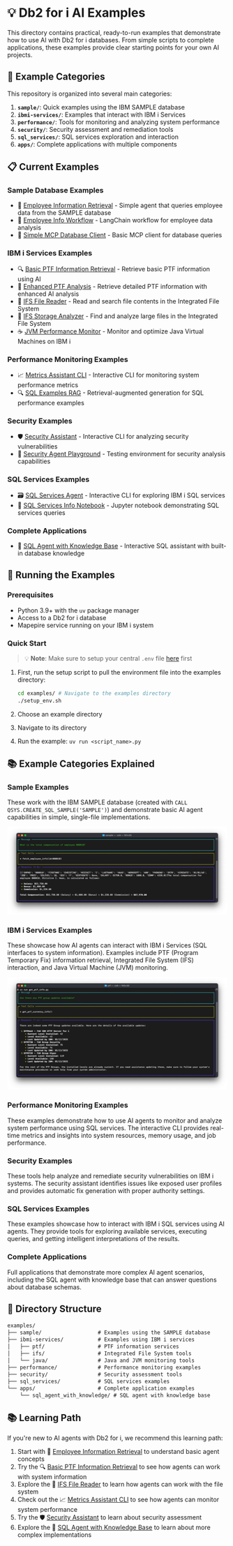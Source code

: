 # 💡 Db2 for i AI Examples

This directory contains practical, ready-to-run examples that demonstrate how to use AI with Db2 for i databases. From simple scripts to complete applications, these examples provide clear starting points for your own AI projects.

## 🧪 Example Categories

This repository is organized into several main categories:

1. **`sample/`**: Quick examples using the IBM SAMPLE database
2. **`ibmi-services/`**: Examples that interact with IBM i Services
3. **`performance/`**: Tools for monitoring and analyzing system performance
4. **`security/`**: Security assessment and remediation tools
5. **`sql_services/`**: SQL services exploration and interaction
6. **`apps/`**: Complete applications with multiple components

## 📋 Current Examples

### Sample Database Examples
- 👥 [Employee Information Retrieval](sample/get_employee_info_agent.py) - Simple agent that queries employee data from the SAMPLE database 
- 🔄 [Employee Info Workflow](sample/get_employee_info_workflow.py) - LangChain workflow for employee data analysis
- 🔌 [Simple MCP Database Client](sample/mcp_simple.py) - Basic MCP client for database queries

### IBM i Services Examples
- 🔍 [Basic PTF Information Retrieval](ibmi-services/ptf/get_ptf_info.py) - Retrieve basic PTF information using AI
- 🔬 [Enhanced PTF Analysis](ibmi-services/ptf/get_ptf_info_extended.py) - Retrieve detailed PTF information with enhanced AI analysis
- 📂 [IFS File Reader](ibmi-services/ifs/read_stream_file.py) - Read and search file contents in the Integrated File System
- 💾 [IFS Storage Analyzer](ibmi-services/ifs/storage_assistant.py) - Find and analyze large files in the Integrated File System
- ☕ [JVM Performance Monitor](ibmi-services/java/jvm_assistant.py) - Monitor and optimize Java Virtual Machines on IBM i

### Performance Monitoring Examples
- 📈 [Metrics Assistant CLI](performance/metrics_assistant_cli.py) - Interactive CLI for monitoring system performance metrics
- 🔍 [SQL Examples RAG](performance/sql_examples_rag.py) - Retrieval-augmented generation for SQL performance examples

### Security Examples
- 🛡️ [Security Assistant](security/security_assistant.py) - Interactive CLI for analyzing security vulnerabilities
- 📝 [Security Agent Playground](security/playground.py) - Testing environment for security analysis capabilities

### SQL Services Examples
- 🗃️ [SQL Services Agent](sql_services/sql_services_agent.py) - Interactive CLI for exploring IBM i SQL services
- 📓 [SQL Services Info Notebook](sql_services/sql_services_info.ipynb) - Jupyter notebook demonstrating SQL services queries

### Complete Applications
- 🧠 [SQL Agent with Knowledge Base](apps/sql_agent_with_knowledge/) - Interactive SQL assistant with built-in database knowledge

## 🚀 Running the Examples

### Prerequisites

- Python 3.9+ with the `uv` package manager
- Access to a Db2 for i database
- Mapepire service running on your IBM i system

### Quick Start

> 💡 **Note**: Make sure to setup your central `.env` file [here](../README.md#configure-mapepire-and-api-keys) first

1. First, run the setup script to pull the environment file into the examples directory:
   ```bash
   cd examples/ # Navigate to the examples directory
   ./setup_env.sh
   ```

2. Choose an example directory
3. Navigate to its directory
4. Run the example: `uv run <script_name>.py`

## 📚 Example Categories Explained

### Sample Examples

These work with the IBM SAMPLE database (created with `CALL QSYS.CREATE_SQL_SAMPLE('SAMPLE')`) and demonstrate basic AI agent capabilities in simple, single-file implementations.

![alt text](images/image2.png)

### IBM i Services Examples

These showcase how AI agents can interact with IBM i Services (SQL interfaces to system information). Examples include PTF (Program Temporary Fix) information retrieval, Integrated File System (IFS) interaction, and Java Virtual Machine (JVM) monitoring.

![alt text](images/image1.png)

### Performance Monitoring Examples

These examples demonstrate how to use AI agents to monitor and analyze system performance using SQL services. The interactive CLI provides real-time metrics and insights into system resources, memory usage, and job performance.

### Security Examples

These tools help analyze and remediate security vulnerabilities on IBM i systems. The security assistant identifies issues like exposed user profiles and provides automatic fix generation with proper authority settings.

### SQL Services Examples

These examples showcase how to interact with IBM i SQL services using AI agents. They provide tools for exploring available services, executing queries, and getting intelligent interpretations of the results.

### Complete Applications

Full applications that demonstrate more complex AI agent scenarios, including the SQL agent with knowledge base that can answer questions about database schemas.

## 📁 Directory Structure

```
examples/
├── sample/                  # Examples using the SAMPLE database
├── ibmi-services/           # Examples using IBM i services
│   ├── ptf/                 # PTF information services
│   ├── ifs/                 # Integrated File System tools
│   └── java/                # Java and JVM monitoring tools
├── performance/             # Performance monitoring examples
├── security/                # Security assessment tools
├── sql_services/            # SQL services examples
└── apps/                    # Complete application examples
    └── sql_agent_with_knowledge/ # SQL agent with knowledge base
```

## 📚 Learning Path

If you're new to AI agents with Db2 for i, we recommend this learning path:

1. Start with 👥 [Employee Information Retrieval](sample/get_employee_info_agent.py) to understand basic agent concepts
2. Try the 🔍 [Basic PTF Information Retrieval](ibmi-services/ptf/get_ptf_info.py) to see how agents can work with system information
3. Explore the 📂 [IFS File Reader](ibmi-services/ifs/read_stream_file.py) to learn how agents can work with the file system
4. Check out the 📈 [Metrics Assistant CLI](performance/metrics_assistant_cli.py) to see how agents can monitor system performance
5. Try the 🛡️ [Security Assistant](security/security_assistant.py) to learn about security assessment
6. Explore the 🧠 [SQL Agent with Knowledge Base](apps/sql_agent_with_knowledge/) to learn about more complex implementations